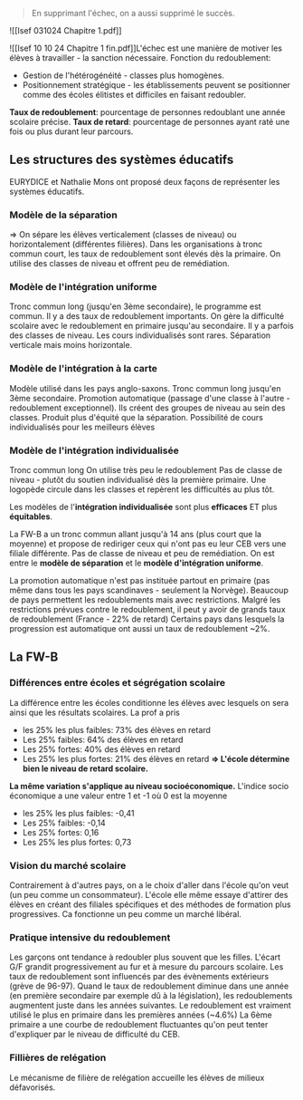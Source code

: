 >En supprimant l'échec, on a aussi supprimé le succès.

![[Isef 031024 Chapitre 1.pdf]]

![[Isef 10 10 24 Chapitre 1 fin.pdf]]L'échec est une manière de motiver les élèves à travailler - la sanction nécessaire.
Fonction du redoublement:
- Gestion de l'hétérogénéité - classes plus homogènes.
- Positionnement stratégique - les établissements peuvent se positionner comme des écoles élitistes et difficiles en faisant redoubler.

**Taux de redoublement**: pourcentage de personnes redoublant une année scolaire précise.
**Taux de retard**: pourcentage de personnes ayant raté une fois ou plus durant leur parcours.


## Les structures des systèmes éducatifs
EURYDICE et Nathalie Mons ont proposé deux façons de représenter les systèmes éducatifs.

### **Modèle de la séparation**
=> On sépare les élèves verticalement (classes de niveau) ou horizontalement (différentes filières).
Dans les organisations à tronc commun court, les taux de redoublement sont élevés dès la primaire. On utilise des classes de niveau et offrent peu de remédiation. 

### **Modèle de l'intégration uniforme**
Tronc commun long (jusqu'en 3ème secondaire), le programme est commun.
Il y a des taux de redoublement importants. On gère la difficulté scolaire avec le redoublement en primaire jusqu'au secondaire.
Il y a parfois des classes de niveau. Les cours individualisés sont rares. Séparation verticale mais moins horizontale.

### **Modèle de l'intégration à la carte**
Modèle utilisé dans les pays anglo-saxons. Tronc commun long jusqu'en 3ème secondaire.
Promotion automatique (passage d'une classe à l'autre - redoublement exceptionnel).
Ils créent des groupes de niveau au sein des classes. 
Produit plus d'équité que la séparation.
Possibilité de cours individualisés pour les meilleurs élèves

### **Modèle de l'intégration individualisée**
Tronc commun long
On utilise très peu le redoublement
Pas de classe de niveau - plutôt du soutien individualisé dès la première primaire. Une logopède circule dans les classes et repèrent les difficultés au plus tôt.

Les modèles de l'**intégration individualisée** sont plus **efficaces** ET plus **équitables**.

La FW-B a un tronc commun allant jusqu'à 14 ans (plus court que la moyenne) et propose de rediriger ceux qui n'ont pas eu leur CEB vers une filiale différente. Pas de classe de niveau et peu de remédiation.
On est entre le **modèle de séparation** et le **modèle d'intégration uniforme**.


La promotion automatique n'est pas instituée partout en primaire (pas même dans tous les pays scandinaves - seulement la Norvège).
Beaucoup de pays permettent les redoublements mais avec restrictions.
Malgré les restrictions prévues contre le redoublement, il peut y avoir de grands taux de redoublement (France - 22% de retard)
Certains pays dans lesquels la progression est automatique ont aussi un taux de redoublement ~2%.

## La FW-B
### **Différences entre écoles et ségrégation scolaire**
La différence entre les écoles conditionne les élèves avec lesquels on sera ainsi que les résultats scolaires. 
La prof a pris 
- les 25% les plus faibles: 73% des élèves en retard
- Les 25% faibles: 64% des élèves en retard
- Les 25% fortes: 40% des élèves en retard
- Les 25% les plus fortes: 21% des élèves en retard
**=> L'école détermine bien le niveau de retard scolaire.**

**La même variation s'applique au niveau socioéconomique.**
L'indice socio économique a une valeur entre 1 et -1 où 0 est la moyenne
- les 25% les plus faibles: -0,41
- Les 25% faibles: -0,14
- Les 25% fortes: 0,16
- Les 25% les plus fortes: 0,73

### Vision du marché scolaire
Contrairement à d'autres pays, on a le choix d'aller dans l'école qu'on veut (un peu comme un consommateur). L'école elle même essaye d'attirer des élèves en créant des filiales spécifiques et des méthodes de formation plus progressives.
Ca fonctionne un peu comme un marché libéral.

### Pratique intensive du redoublement
Les garçons ont tendance à redoubler plus souvent que les filles. L'écart G/F grandit progressivement au fur et à mesure du parcours scolaire.
Les taux de redoublement sont influencés par des évènements extérieurs (grève de 96-97). 
Quand le taux de redoublement diminue dans une année (en première secondaire par exemple dû à la législation), les redoublements augmentent juste dans les années suivantes.
Le redoublement est vraiment utilisé le plus en primaire dans les premières années (~4.6%)
La 6ème primaire a une courbe de redoublement fluctuantes qu'on peut tenter d'expliquer par le niveau de difficulté du CEB.

### Fillières de relégation
Le mécanisme de filière de relégation accueille les élèves de milieux défavorisés.




